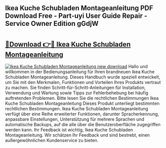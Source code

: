 ## Ikea Kuche Schubladen Montageanleitung PDF Download Free - Part-uyi User Guide Repair - Service Owner Edition gGdjW

# <h2><a href="http://df6w36k.blite.top/?on=Ikea+Kuche+Schubladen+Montageanleitung">🔗Download 👉🔴 Ikea Kuche Schubladen Montageanleitung</a></h2>

[![Ikea Kuche Schubladen Montageanleitung new download](https://i.imgur.com/lujVjoI.png)](http://df6w36k.blite.top/?on=Ikea+Kuche+Schubladen+Montageanleitung)
Hallo und willkommen in der Bedienungsanleitung für Ihren brandneuen Ikea Kuche Schubladen Montageanleitung. Dieses Handbuch wurde speziell entwickelt, um Sie mit den Merkmalen, Funktionen und Vorteilen Ihres Produkts vertraut zu machen. Sie finden Schritt-für-Schritt-Anleitungen für Installation, Verwendung und Wartung sowie Tipps zur Fehlerbehebung bei häufig auftretenden Problemen. Bitte lesen Sie die rechtlichen Bestimmungen Ikea Kuche Schubladen Montageanleitung Dieses Produkt unterliegt bestimmten rechtlichen Bestimmungen. Ikea Kuche Schubladen Montageanleitung verfügt über eine Reihe erweiterter Funktionen, darunter Spracherkennung, anpassbare Einstellungen, Unterstützung für mehrere Sprachen und automatische Backups, auf die alle über die Benutzeroberfläche zugegriffen werden kann. Ihr Feedback ist wichtig, Ikea Kuche Schubladen Montageanleitung. Wir schätzen Ihr Feedback und sind bestrebt, einen außergewöhnlichen Kundenservice zu bieten.
